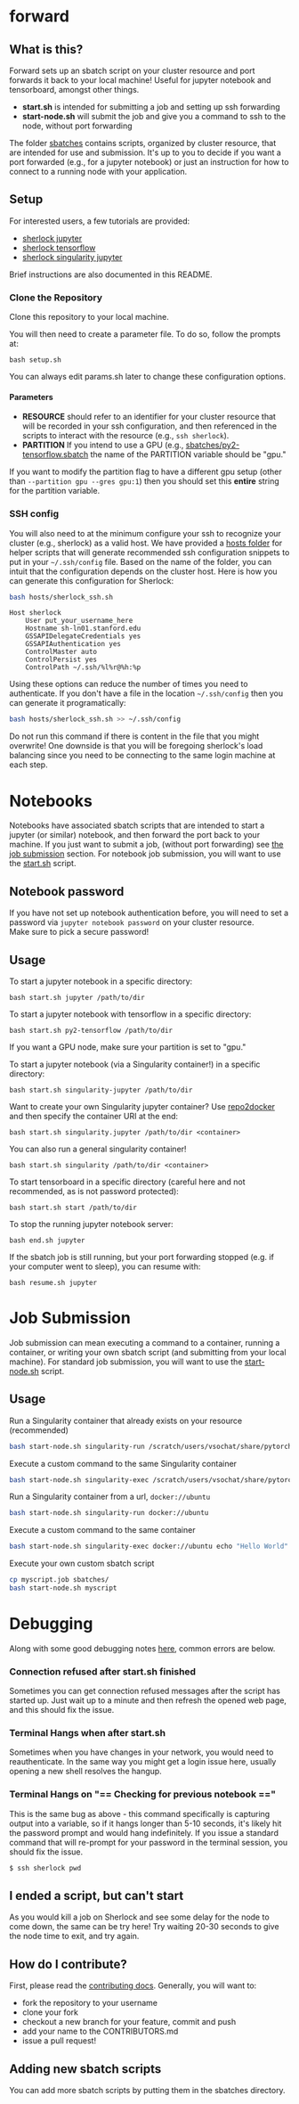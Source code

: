 # forward

## What is this?

Forward sets up an sbatch script on your cluster resource and port forwards it back to your local machine! 
Useful for jupyter notebook and tensorboard, amongst other things.

 - **start.sh** is intended for submitting a job and setting up ssh forwarding
 - **start-node.sh** will submit the job and give you a command to ssh to the node, without port forwarding

The folder [sbatches](sbatches) contains scripts, organized by cluster resource, that are intended
for use and submission. It's up to you to decide if you want a port forwarded (e.g., for a jupyter notebook)
or just an instruction for how to connect to a running node with your application.

## Setup
For interested users, a few tutorials are provided:

 - [sherlock jupyter](https://vsoch.github.io/lessons/sherlock-jupyter/) 
 - [sherlock tensorflow](https://vsoch.github.io/lessons/jupyter-tensorflow/)
 - [sherlock singularity jupyter](https://vsoch.github.io/lessons/sherlock-singularity)

Brief instructions are also documented in this README.

### Clone the Repository
Clone this repository to your local machine.

You will then need to create a parameter file.  To do so, follow the prompts at:

`bash setup.sh`

You can always edit params.sh later to change these configuration options. 

#### Parameters

 - **RESOURCE** should refer to an identifier for your cluster resource that will be recorded in your ssh configuration, and then referenced in the scripts to interact with the resource (e.g., `ssh sherlock`).
 - **PARTITION** If you intend to use a GPU (e.g., [sbatches/py2-tensorflow.sbatch](sbatches/py2-tensorflow.sbatch) the name of the PARTITION variable should be "gpu."

If you want to modify the partition flag to have a different gpu setup (other than `--partition gpu --gres gpu:1`) then you should set this **entire** string for the partition variable.

### SSH config

You will also need to at the minimum configure your ssh to recognize your cluster (e.g., sherlock) as
a valid host.  We have provided a [hosts folder](hosts)  for helper scripts that will generate
recommended ssh configuration snippets to put in your `~/.ssh/config` file. Based
on the name of the folder, you can intuit that the configuration depends on the cluster
host. Here is how you can generate this configuration for Sherlock:

```bash
bash hosts/sherlock_ssh.sh
```
```
Host sherlock
    User put_your_username_here
    Hostname sh-ln01.stanford.edu
    GSSAPIDelegateCredentials yes
    GSSAPIAuthentication yes
    ControlMaster auto
    ControlPersist yes
    ControlPath ~/.ssh/%l%r@%h:%p
```

Using these options can reduce the number of times you need to authenticate. If you
don't have a file in the location `~/.ssh/config` then you can generate it programatically:

```bash
bash hosts/sherlock_ssh.sh >> ~/.ssh/config
```

Do not run this command if there is content in the file that you might overwrite! 
One downside is that you will be foregoing sherlock's load
balancing since you need to be connecting to the same login machine at each
step.

# Notebooks
Notebooks have associated sbatch scripts that are intended to start a jupyter (or similar)
notebook, and then forward the port back to your machine. If you just want to submit a job,
(without port forwarding) see [the job submission](#job-submission) section. For 
notebook job submission, you will want to use the [start.sh](start.sh) script.

## Notebook password

If you have not set up notebook authentication before, you will need to set a
password via `jupyter notebook password` on your cluster resource.  
Make sure to pick a secure password!


## Usage

To start a jupyter notebook in a specific directory:

`bash start.sh jupyter /path/to/dir`

To start a jupyter notebook with tensorflow in a specific directory:

`bash start.sh py2-tensorflow /path/to/dir`

If you want a GPU node, make sure your partition is set to "gpu." 

To start a jupyter notebook (via a Singularity container!) in a specific directory:

`bash start.sh singularity-jupyter /path/to/dir`

Want to create your own Singularity jupyter container? Use [repo2docker](https://www.github.com/jupyter/repo2docker) and then specify the container URI at the end:

`bash start.sh singularity.jupyter /path/to/dir <container>`

You can also run a general singularity container!

`bash start.sh singularity /path/to/dir <container>`

To start tensorboard in a specific directory (careful here and not recommended, as is not password protected):

`bash start.sh start /path/to/dir`

To stop the running jupyter notebook server:

`bash end.sh jupyter`

If the sbatch job is still running, but your port forwarding stopped (e.g. if
your computer went to sleep), you can resume with:

`bash resume.sh jupyter`

# Job Submission
Job submission can mean executing a command to a container, running a container, or 
writing your own sbatch script (and submitting from your local machine). For 
standard job submission, you will want to use the [start-node.sh](start-node.sh) script.

## Usage

Run a Singularity container that already exists on your resource (recommended)

```bash
bash start-node.sh singularity-run /scratch/users/vsochat/share/pytorch-dev.simg
```

Execute a custom command to the same Singularity container

```bash
bash start-node.sh singularity-exec /scratch/users/vsochat/share/pytorch-dev.simg echo "Hello World"
```

Run a Singularity container from a url, `docker://ubuntu`

```bash
bash start-node.sh singularity-run docker://ubuntu
```

Execute a custom command to the same container

```bash
bash start-node.sh singularity-exec docker://ubuntu echo "Hello World"
```

Execute your own custom sbatch script

```bash
cp myscript.job sbatches/
bash start-node.sh myscript
```

# Debugging

Along with some good debugging notes [here](https://vsoch.github.io/lessons/jupyter-tensorflow#debugging), common errors are below.

### Connection refused after start.sh finished

Sometimes you can get connection refused messages after the script has started
up.  Just wait up to a minute and then refresh the opened web page, and this
should fix the issue.

### Terminal Hangs when after start.sh

Sometimes when you have changes in your network, you would need to reauthenticate.
In the same way you might get a login issue here, usually opening a new shell resolves 
the hangup.

### Terminal Hangs on "== Checking for previous notebook =="

This is the same bug as above - this command specifically is capturing output into
a variable, so if it hangs longer than 5-10 seconds, it's likely hit the password 
prompt and would hang indefinitely. If you issue a standard command that will
re-prompt for your password in the terminal session, you should fix the issue.

```bash
$ ssh sherlock pwd
```

## I ended a script, but can't start

As you would kill a job on Sherlock and see some delay for the node to come down, the
same can be try here! Try waiting 20-30 seconds to give the node time to exit, and try again.


## How do I contribute?

First, please read the [contributing docs](CONTRIBUTING.md). Generally, you will want to:

 - fork the repository to your username
 - clone your fork
 - checkout a new branch for your feature, commit and push
 - add your name to the CONTRIBUTORS.md
 - issue a pull request!

## Adding new sbatch scripts

You can add more sbatch scripts by putting them in the sbatches directory.

